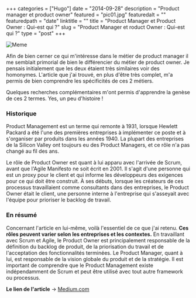 +++
categories = ["Hugo"]
date = "2014-09-28"
description = "Product manager et product owner"
featured = "pic01.jpg"
featuredalt = ""
featuredpath = "date"
linktitle = ""
title = "Product Manager et Product Owner : Qui-est qui ?"
slug = "Product Manager et roduct Owner : Qui-est qui ?"
type = "post"
+++

![Meme](https://i.kym-cdn.com/entries/icons/mobile/000/023/397/C-658VsXoAo3ovC.jpg)

Afin de bien cerner ce qui m'intéresse dans le métier de product manager il me semblait primorial de bien le différencier du métier de product owner. Je pensais initialement que les deux étaient très similaires voir des homonymes. L'article que j'ai trouvé, en plus d'être très complet, m'a permis de bien comprendre les spécificités de ces 2 métiers.

Quelques recherches complémentaires m'ont permis d'apprendre la genèse de ces 2 termes. Yes, un peu d'histoire !


### Historique
Product Management est un terme qui remonte à 1931, lorsque Hewlett Packard a été l'une des premières entreprises à implémenter ce poste et à s'organiser par produits dans les années 1940. La plupart des entreprises de la Silicon Valley ont toujours eu des Product Managers, et ce rôle n'a pas changé au fil des ans.

Le rôle de Product Owner est quant à lui apparu avec l'arrivée de Scrum, avant que l'Agile Manifesto ne soit écrit en 2001. Il s'agit d'une personne qui est un proxy pour le client et qui informe les développeurs des exigences pour ce qui doit être construit. À ses débuts, lorsque les créateurs de ces processus travaillaient comme consultants dans des entreprises, le Product Owner était le client, une personne interne à l'entreprise qui s'asseyait avec l'équipe pour prioriser le backlog de travail.


### En résumé
Concernant l'article en lui-même, voilà l'essentiel de ce que j'ai retenu. **Ces rôles peuvent varier selon les entreprises et les contextes.** En travaillant avec Scrum et Agile, le Product Owner est principalement responsable de la définition du backlog de produit, de la priorisation du travail et de l'acceptation des fonctionnalités terminées. Le Product Manager, quant à lui, est responsable de la vision globale du produit et de la stratégie. Il est important de comprendre que le Product Management existe indépendamment de Scrum et peut être utilisé avec tout autre framework ou processus.

**Le lien de l'article** -> [Medium.com](https://medium.com/@melissaperri/product-manager-vs-product-owner-57ff829aa74d)
